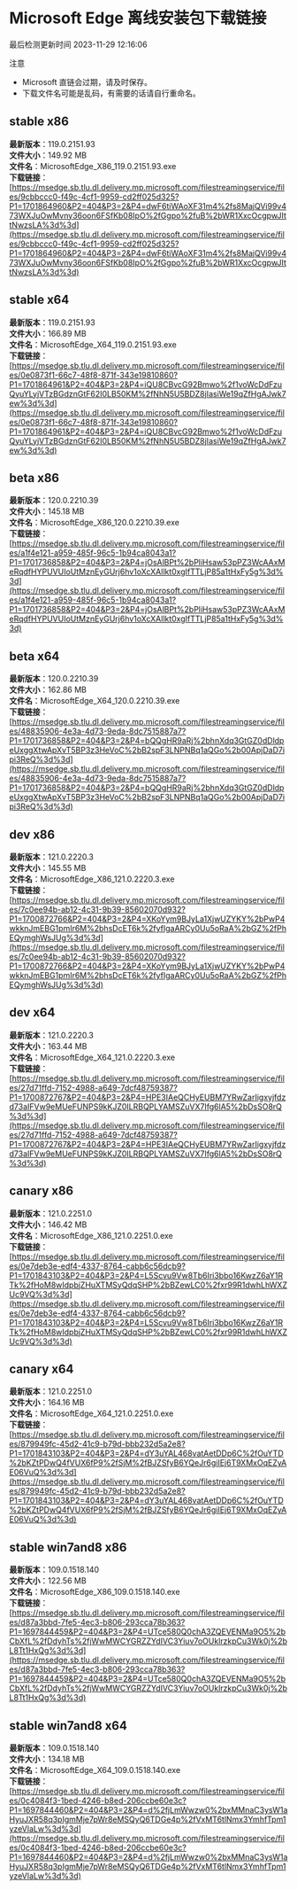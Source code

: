 # Microsoft Edge 离线安装包下载链接
最后检测更新时间
2023-11-29 12:16:06

注意
* Microsoft 直链会过期，请及时保存。
* 下载文件名可能是乱码，有需要的话请自行重命名。

## stable x86
**最新版本**：119.0.2151.93  
**文件大小**：149.92 MB  
**文件名**：MicrosoftEdge_X86_119.0.2151.93.exe  
**下载链接**：[https://msedge.sb.tlu.dl.delivery.mp.microsoft.com/filestreamingservice/files/9cbbccc0-f49c-4cf1-9959-cd2ff025d325?P1=1701864960&P2=404&P3=2&P4=dwF6tiWAoXF31m4%2fs8MajQVi99v473WXJuOwMvny36oon6FSfKb08IpO%2fGgpo%2fuB%2bWR1XxcOcgpwJIttNwzsLA%3d%3d](https://msedge.sb.tlu.dl.delivery.mp.microsoft.com/filestreamingservice/files/9cbbccc0-f49c-4cf1-9959-cd2ff025d325?P1=1701864960&P2=404&P3=2&P4=dwF6tiWAoXF31m4%2fs8MajQVi99v473WXJuOwMvny36oon6FSfKb08IpO%2fGgpo%2fuB%2bWR1XxcOcgpwJIttNwzsLA%3d%3d)  

## stable x64
**最新版本**：119.0.2151.93  
**文件大小**：166.89 MB  
**文件名**：MicrosoftEdge_X64_119.0.2151.93.exe  
**下载链接**：[https://msedge.sb.tlu.dl.delivery.mp.microsoft.com/filestreamingservice/files/0e0873f1-66c7-48f8-871f-343e19810860?P1=1701864961&P2=404&P3=2&P4=iQU8CBvcG92Bmwo%2f1voWcDdFzuQyuYLyjVTzBGdznGtF62I0LB50KM%2fNhN5U5BDZ8jIasiWe19qZfHgAJwk7ew%3d%3d](https://msedge.sb.tlu.dl.delivery.mp.microsoft.com/filestreamingservice/files/0e0873f1-66c7-48f8-871f-343e19810860?P1=1701864961&P2=404&P3=2&P4=iQU8CBvcG92Bmwo%2f1voWcDdFzuQyuYLyjVTzBGdznGtF62I0LB50KM%2fNhN5U5BDZ8jIasiWe19qZfHgAJwk7ew%3d%3d)  

## beta x86
**最新版本**：120.0.2210.39  
**文件大小**：145.18 MB  
**文件名**：MicrosoftEdge_X86_120.0.2210.39.exe  
**下载链接**：[https://msedge.sb.tlu.dl.delivery.mp.microsoft.com/filestreamingservice/files/a1f4e121-a959-485f-96c5-1b94ca8043a1?P1=1701736858&P2=404&P3=2&P4=jOsAlBPt%2bPliHsaw53pPZ3WcAAxMeRqdfHYPUVUIoUtMznEyGUrj6hv1oXcXAllkt0xgIfTTLjP85a1tHxFy5g%3d%3d](https://msedge.sb.tlu.dl.delivery.mp.microsoft.com/filestreamingservice/files/a1f4e121-a959-485f-96c5-1b94ca8043a1?P1=1701736858&P2=404&P3=2&P4=jOsAlBPt%2bPliHsaw53pPZ3WcAAxMeRqdfHYPUVUIoUtMznEyGUrj6hv1oXcXAllkt0xgIfTTLjP85a1tHxFy5g%3d%3d)  

## beta x64
**最新版本**：120.0.2210.39  
**文件大小**：162.86 MB  
**文件名**：MicrosoftEdge_X64_120.0.2210.39.exe  
**下载链接**：[https://msedge.sb.tlu.dl.delivery.mp.microsoft.com/filestreamingservice/files/48835906-4e3a-4d73-9eda-8dc7515887a7?P1=1701736858&P2=404&P3=2&P4=bQQgHR9aRj%2bhnXdq3GtGZ0dDldpeUxggXtwApXvT5BP3z3HeVoC%2bB2spF3LNPNBq1aQGo%2b00ApjDaD7ipi3ReQ%3d%3d](https://msedge.sb.tlu.dl.delivery.mp.microsoft.com/filestreamingservice/files/48835906-4e3a-4d73-9eda-8dc7515887a7?P1=1701736858&P2=404&P3=2&P4=bQQgHR9aRj%2bhnXdq3GtGZ0dDldpeUxggXtwApXvT5BP3z3HeVoC%2bB2spF3LNPNBq1aQGo%2b00ApjDaD7ipi3ReQ%3d%3d)  

## dev x86
**最新版本**：121.0.2220.3  
**文件大小**：145.55 MB  
**文件名**：MicrosoftEdge_X86_121.0.2220.3.exe  
**下载链接**：[https://msedge.sb.tlu.dl.delivery.mp.microsoft.com/filestreamingservice/files/7c0ee94b-ab12-4c31-9b39-85602070d932?P1=1700872766&P2=404&P3=2&P4=XKoYym9BJyLa1XjwUZYKY%2bPwP4wkknJmEBG1pmIr6M%2bhsDcET6k%2fyfIgaARCy0Uu5oRaA%2bGZ%2fPhEQymghWsJUg%3d%3d](https://msedge.sb.tlu.dl.delivery.mp.microsoft.com/filestreamingservice/files/7c0ee94b-ab12-4c31-9b39-85602070d932?P1=1700872766&P2=404&P3=2&P4=XKoYym9BJyLa1XjwUZYKY%2bPwP4wkknJmEBG1pmIr6M%2bhsDcET6k%2fyfIgaARCy0Uu5oRaA%2bGZ%2fPhEQymghWsJUg%3d%3d)  

## dev x64
**最新版本**：121.0.2220.3  
**文件大小**：163.44 MB  
**文件名**：MicrosoftEdge_X64_121.0.2220.3.exe  
**下载链接**：[https://msedge.sb.tlu.dl.delivery.mp.microsoft.com/filestreamingservice/files/27d71ffd-7152-4988-a649-7dcf48759387?P1=1700872767&P2=404&P3=2&P4=HPE3IAeQCHyEUBM7YRwZarIigxyjfdzd73aIFVw9eMUeFUNPS9kKJZ0ILRBQPLYAMSZuVX7Ifg6lA5%2bDsSO8rQ%3d%3d](https://msedge.sb.tlu.dl.delivery.mp.microsoft.com/filestreamingservice/files/27d71ffd-7152-4988-a649-7dcf48759387?P1=1700872767&P2=404&P3=2&P4=HPE3IAeQCHyEUBM7YRwZarIigxyjfdzd73aIFVw9eMUeFUNPS9kKJZ0ILRBQPLYAMSZuVX7Ifg6lA5%2bDsSO8rQ%3d%3d)  

## canary x86
**最新版本**：121.0.2251.0  
**文件大小**：146.42 MB  
**文件名**：MicrosoftEdge_X86_121.0.2251.0.exe  
**下载链接**：[https://msedge.sb.tlu.dl.delivery.mp.microsoft.com/filestreamingservice/files/0e7deb3e-edf4-4337-8764-cabb6c56dcb9?P1=1701843103&P2=404&P3=2&P4=L5Scvu9Vw8Tb6Iri3bbo16KwzZ6aY1RTk%2fHoM8wIdpbjZHuXTMSyQdqSHP%2bBZewLC0%2fxr99R1dwhLhWXZUc9VQ%3d%3d](https://msedge.sb.tlu.dl.delivery.mp.microsoft.com/filestreamingservice/files/0e7deb3e-edf4-4337-8764-cabb6c56dcb9?P1=1701843103&P2=404&P3=2&P4=L5Scvu9Vw8Tb6Iri3bbo16KwzZ6aY1RTk%2fHoM8wIdpbjZHuXTMSyQdqSHP%2bBZewLC0%2fxr99R1dwhLhWXZUc9VQ%3d%3d)  

## canary x64
**最新版本**：121.0.2251.0  
**文件大小**：164.16 MB  
**文件名**：MicrosoftEdge_X64_121.0.2251.0.exe  
**下载链接**：[https://msedge.sb.tlu.dl.delivery.mp.microsoft.com/filestreamingservice/files/879949fc-45d2-41c9-b79d-bbb232d5a2e8?P1=1701843103&P2=404&P3=2&P4=dY3uYAL468vatAetDDp6C%2fOuYTD%2bKZtPDwQ4fVUX6fP9%2fSjM%2fBJZSfyB6YQeJr6giIEj6T9XMxOqEZyAE06VuQ%3d%3d](https://msedge.sb.tlu.dl.delivery.mp.microsoft.com/filestreamingservice/files/879949fc-45d2-41c9-b79d-bbb232d5a2e8?P1=1701843103&P2=404&P3=2&P4=dY3uYAL468vatAetDDp6C%2fOuYTD%2bKZtPDwQ4fVUX6fP9%2fSjM%2fBJZSfyB6YQeJr6giIEj6T9XMxOqEZyAE06VuQ%3d%3d)  

## stable win7and8 x86
**最新版本**：109.0.1518.140  
**文件大小**：122.56 MB  
**文件名**：MicrosoftEdge_X86_109.0.1518.140.exe  
**下载链接**：[https://msedge.sb.tlu.dl.delivery.mp.microsoft.com/filestreamingservice/files/d87a3bbd-7fe5-4ec3-b806-293cca78b363?P1=1697844459&P2=404&P3=2&P4=UTce580Q0chA3ZQEVENMa9O5%2bCbXfL%2fDdyhTs%2fjWwMWCYGRZZYdIVC3Yiuv7oOUklrzkpCu3Wk0j%2bL8Tt1HxQg%3d%3d](https://msedge.sb.tlu.dl.delivery.mp.microsoft.com/filestreamingservice/files/d87a3bbd-7fe5-4ec3-b806-293cca78b363?P1=1697844459&P2=404&P3=2&P4=UTce580Q0chA3ZQEVENMa9O5%2bCbXfL%2fDdyhTs%2fjWwMWCYGRZZYdIVC3Yiuv7oOUklrzkpCu3Wk0j%2bL8Tt1HxQg%3d%3d)  

## stable win7and8 x64
**最新版本**：109.0.1518.140  
**文件大小**：134.18 MB  
**文件名**：MicrosoftEdge_X64_109.0.1518.140.exe  
**下载链接**：[https://msedge.sb.tlu.dl.delivery.mp.microsoft.com/filestreamingservice/files/0c4084f3-1bed-4246-b8ed-206ccbe60e3c?P1=1697844460&P2=404&P3=2&P4=d%2fjLmWwzw0%2bxMMnaC3ysW1aHyuJXR58q3pIgmMje7pWr8eMSQyQ6TDGe4p%2fVxMT6tlNmx3YmhfTpm1yzeVlaLw%3d%3d](https://msedge.sb.tlu.dl.delivery.mp.microsoft.com/filestreamingservice/files/0c4084f3-1bed-4246-b8ed-206ccbe60e3c?P1=1697844460&P2=404&P3=2&P4=d%2fjLmWwzw0%2bxMMnaC3ysW1aHyuJXR58q3pIgmMje7pWr8eMSQyQ6TDGe4p%2fVxMT6tlNmx3YmhfTpm1yzeVlaLw%3d%3d)  

